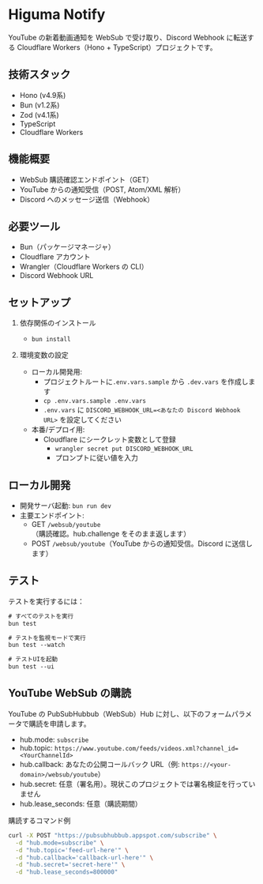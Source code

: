 # Higuma Notify

YouTube の新着動画通知を WebSub で受け取り、Discord Webhook に転送する Cloudflare Workers（Hono + TypeScript）プロジェクトです。

## 技術スタック

- Hono (v4.9系)
- Bun (v1.2系)
- Zod (v4.1系)
- TypeScript
- Cloudflare Workers

## 機能概要

- WebSub 購読確認エンドポイント（GET）
- YouTube からの通知受信（POST, Atom/XML 解析）
- Discord へのメッセージ送信（Webhook）

## 必要ツール

- Bun（パッケージマネージャ）
- Cloudflare アカウント
- Wrangler（Cloudflare Workers の CLI）
- Discord Webhook URL

## セットアップ

1. 依存関係のインストール
   - `bun install`

2. 環境変数の設定
   - ローカル開発用:
     - プロジェクトルートに`.env.vars.sample` から `.dev.vars` を作成します
     - `cp .env.vars.sample .env.vars`
     - `.env.vars` に `DISCORD_WEBHOOK_URL=<あなたの Discord Webhook URL>` を設定してください
   - 本番/デプロイ用:
     - Cloudflare にシークレット変数として登録
       - `wrangler secret put DISCORD_WEBHOOK_URL`
       - プロンプトに従い値を入力

## ローカル開発

- 開発サーバ起動: `bun run dev`
- 主要エンドポイント:
  - GET `/websub/youtube`（購読確認。hub.challenge をそのまま返します）
  - POST `/websub/youtube`（YouTube からの通知受信。Discord に送信します）

## テスト

テストを実行するには：

```txt
# すべてのテストを実行
bun test

# テストを監視モードで実行
bun test --watch

# テストUIを起動
bun test --ui
```

## YouTube WebSub の購読

YouTube の PubSubHubbub（WebSub）Hub に対し、以下のフォームパラメータで購読を申請します。

- hub.mode: `subscribe`
- hub.topic: `https://www.youtube.com/feeds/videos.xml?channel_id=<YourChannelId>`
- hub.callback: あなたの公開コールバック URL（例: `https://<your-domain>/websub/youtube`）
- hub.secret: 任意（署名用）。現状このプロジェクトでは署名検証を行っていません
- hub.lease_seconds: 任意（購読期間）

購読するコマンド例

```bash
curl -X POST "https://pubsubhubbub.appspot.com/subscribe" \
  -d "hub.mode=subscribe" \
  -d "hub.topic='feed-url-here'" \
  -d "hub.callback='callback-url-here'" \
  -d "hub.secret='secret-here'" \
  -d "hub.lease_seconds=800000"
```
